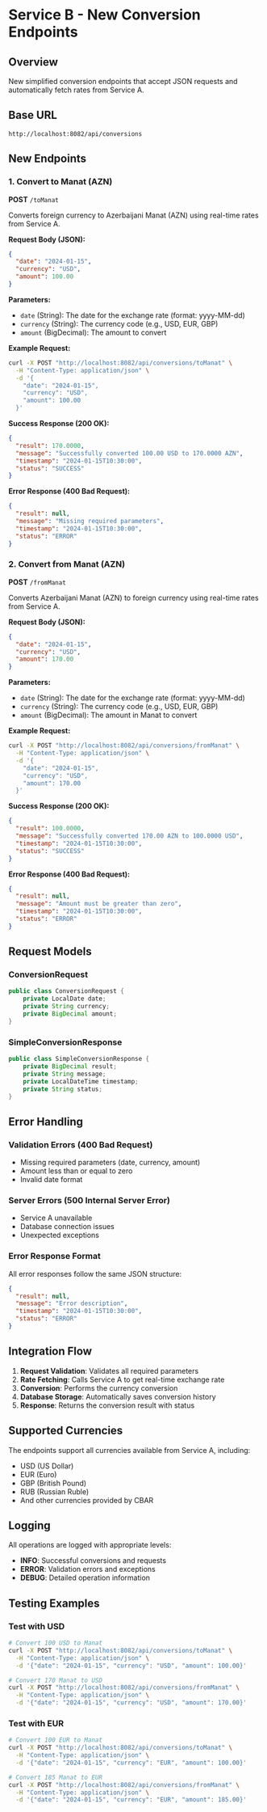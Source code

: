 # Service B - New Conversion Endpoints

## Overview
New simplified conversion endpoints that accept JSON requests and automatically fetch rates from Service A.

## Base URL
`http://localhost:8082/api/conversions`

## New Endpoints

### 1. Convert to Manat (AZN)
**POST** `/toManat`

Converts foreign currency to Azerbaijani Manat (AZN) using real-time rates from Service A.

**Request Body (JSON):**
```json
{
  "date": "2024-01-15",
  "currency": "USD",
  "amount": 100.00
}
```

**Parameters:**
- `date` (String): The date for the exchange rate (format: yyyy-MM-dd)
- `currency` (String): The currency code (e.g., USD, EUR, GBP)
- `amount` (BigDecimal): The amount to convert

**Example Request:**
```bash
curl -X POST "http://localhost:8082/api/conversions/toManat" \
  -H "Content-Type: application/json" \
  -d '{
    "date": "2024-01-15",
    "currency": "USD",
    "amount": 100.00
  }'
```

**Success Response (200 OK):**
```json
{
  "result": 170.0000,
  "message": "Successfully converted 100.00 USD to 170.0000 AZN",
  "timestamp": "2024-01-15T10:30:00",
  "status": "SUCCESS"
}
```

**Error Response (400 Bad Request):**
```json
{
  "result": null,
  "message": "Missing required parameters",
  "timestamp": "2024-01-15T10:30:00",
  "status": "ERROR"
}
```

### 2. Convert from Manat (AZN)
**POST** `/fromManat`

Converts Azerbaijani Manat (AZN) to foreign currency using real-time rates from Service A.

**Request Body (JSON):**
```json
{
  "date": "2024-01-15",
  "currency": "USD",
  "amount": 170.00
}
```

**Parameters:**
- `date` (String): The date for the exchange rate (format: yyyy-MM-dd)
- `currency` (String): The currency code (e.g., USD, EUR, GBP)
- `amount` (BigDecimal): The amount in Manat to convert

**Example Request:**
```bash
curl -X POST "http://localhost:8082/api/conversions/fromManat" \
  -H "Content-Type: application/json" \
  -d '{
    "date": "2024-01-15",
    "currency": "USD",
    "amount": 170.00
  }'
```

**Success Response (200 OK):**
```json
{
  "result": 100.0000,
  "message": "Successfully converted 170.00 AZN to 100.0000 USD",
  "timestamp": "2024-01-15T10:30:00",
  "status": "SUCCESS"
}
```

**Error Response (400 Bad Request):**
```json
{
  "result": null,
  "message": "Amount must be greater than zero",
  "timestamp": "2024-01-15T10:30:00",
  "status": "ERROR"
}
```

## Request Models

### ConversionRequest
```java
public class ConversionRequest {
    private LocalDate date;
    private String currency;
    private BigDecimal amount;
}
```

### SimpleConversionResponse
```java
public class SimpleConversionResponse {
    private BigDecimal result;
    private String message;
    private LocalDateTime timestamp;
    private String status;
}
```

## Error Handling

### Validation Errors (400 Bad Request)
- Missing required parameters (date, currency, amount)
- Amount less than or equal to zero
- Invalid date format

### Server Errors (500 Internal Server Error)
- Service A unavailable
- Database connection issues
- Unexpected exceptions

### Error Response Format
All error responses follow the same JSON structure:
```json
{
  "result": null,
  "message": "Error description",
  "timestamp": "2024-01-15T10:30:00",
  "status": "ERROR"
}
```

## Integration Flow

1. **Request Validation**: Validates all required parameters
2. **Rate Fetching**: Calls Service A to get real-time exchange rate
3. **Conversion**: Performs the currency conversion
4. **Database Storage**: Automatically saves conversion history
5. **Response**: Returns the conversion result with status

## Supported Currencies

The endpoints support all currencies available from Service A, including:
- USD (US Dollar)
- EUR (Euro)
- GBP (British Pound)
- RUB (Russian Ruble)
- And other currencies provided by CBAR

## Logging

All operations are logged with appropriate levels:
- **INFO**: Successful conversions and requests
- **ERROR**: Validation errors and exceptions
- **DEBUG**: Detailed operation information

## Testing Examples

### Test with USD
```bash
# Convert 100 USD to Manat
curl -X POST "http://localhost:8082/api/conversions/toManat" \
  -H "Content-Type: application/json" \
  -d '{"date": "2024-01-15", "currency": "USD", "amount": 100.00}'

# Convert 170 Manat to USD
curl -X POST "http://localhost:8082/api/conversions/fromManat" \
  -H "Content-Type: application/json" \
  -d '{"date": "2024-01-15", "currency": "USD", "amount": 170.00}'
```

### Test with EUR
```bash
# Convert 100 EUR to Manat
curl -X POST "http://localhost:8082/api/conversions/toManat" \
  -H "Content-Type: application/json" \
  -d '{"date": "2024-01-15", "currency": "EUR", "amount": 100.00}'

# Convert 185 Manat to EUR
curl -X POST "http://localhost:8082/api/conversions/fromManat" \
  -H "Content-Type: application/json" \
  -d '{"date": "2024-01-15", "currency": "EUR", "amount": 185.00}'
```
